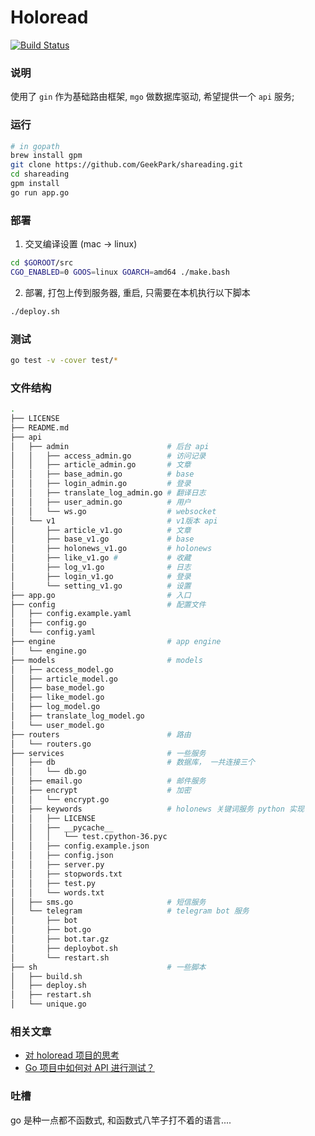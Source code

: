 # Holoread

[![Build Status](https://travis-ci.org/GeekPark/holoread.svg?branch=go)](https://travis-ci.org/GeekPark/holoread)

### 说明

使用了 `gin` 作为基础路由框架, `mgo` 做数据库驱动, 希望提供一个 `api` 服务;


### 运行
```bash
# in gopath
brew install gpm
git clone https://github.com/GeekPark/shareading.git
cd shareading
gpm install
go run app.go
```

### 部署
1. 交叉编译设置 (mac -> linux)

``` bash
cd $GOROOT/src
CGO_ENABLED=0 GOOS=linux GOARCH=amd64 ./make.bash
```
2. 部署, 打包上传到服务器, 重启, 只需要在本机执行以下脚本

``` bash
./deploy.sh
```

### 测试

``` bash
go test -v -cover test/*
```

### 文件结构

``` bash
.
├── LICENSE
├── README.md
├── api
│   ├── admin                      # 后台 api
│   │   ├── access_admin.go        # 访问记录
│   │   ├── article_admin.go       # 文章
│   │   ├── base_admin.go          # base
│   │   ├── login_admin.go         # 登录
│   │   ├── translate_log_admin.go # 翻译日志
│   │   ├── user_admin.go          # 用户
│   │   └── ws.go                  # websocket
│   └── v1                         # v1版本 api
│       ├── article_v1.go          # 文章
│       ├── base_v1.go             # base
│       ├── holonews_v1.go         # holonews
│       ├── like_v1.go #           # 收藏
│       ├── log_v1.go              # 日志
│       ├── login_v1.go            # 登录
│       └── setting_v1.go          # 设置
├── app.go                         # 入口
├── config                         # 配置文件
│   ├── config.example.yaml
│   ├── config.go
│   └── config.yaml
├── engine                         # app engine
│   └── engine.go
├── models                         # models
│   ├── access_model.go
│   ├── article_model.go
│   ├── base_model.go
│   ├── like_model.go
│   ├── log_model.go
│   ├── translate_log_model.go
│   └── user_model.go
├── routers                        # 路由
│   └── routers.go
├── services                       # 一些服务
│   ├── db                         # 数据库， 一共连接三个
│   │   └── db.go
│   ├── email.go                   # 邮件服务
│   ├── encrypt                    # 加密
│   │   └── encrypt.go
│   ├── keywords                   # holonews 关键词服务 python 实现
│   │   ├── LICENSE
│   │   ├── __pycache__
│   │   │   └── test.cpython-36.pyc
│   │   ├── config.example.json
│   │   ├── config.json
│   │   ├── server.py
│   │   ├── stopwords.txt
│   │   ├── test.py
│   │   └── words.txt
│   ├── sms.go                     # 短信服务
│   └── telegram                   # telegram bot 服务
│       ├── bot
│       ├── bot.go
│       ├── bot.tar.gz
│       ├── deploybot.sh
│       └── restart.sh
├── sh                             # 一些脚本
│   ├── build.sh 
│   ├── deploy.sh
│   ├── restart.sh
│   └── unique.go
```

### 相关文章

* [对 holoread 项目的思考](https://ericjj.com/2018/03/23/%E5%AF%B9holoread%E9%A1%B9%E7%9B%AE%E7%9A%84%E6%80%9D%E8%80%83/)
* [Go 项目中如何对 API 进行测试？](https://ericjj.com/2018/03/27/Go-%E9%A1%B9%E7%9B%AE%E4%B8%AD%E5%A6%82%E4%BD%95%E5%AF%B9-API-%E8%BF%9B%E8%A1%8C%E6%B5%8B%E8%AF%95%EF%BC%9F/)

### 吐槽
go 是种一点都不函数式, 和函数式八竿子打不着的语言....



